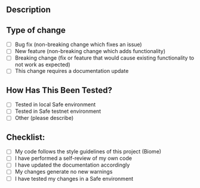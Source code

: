 ## Description

<!-- Provide a brief description of your changes -->

## Type of change

- [ ] Bug fix (non-breaking change which fixes an issue)
- [ ] New feature (non-breaking change which adds functionality)
- [ ] Breaking change (fix or feature that would cause existing functionality to not work as expected)
- [ ] This change requires a documentation update

## How Has This Been Tested?

<!-- Please describe the tests that you ran to verify your changes -->

- [ ] Tested in local Safe environment
- [ ] Tested in Safe testnet environment
- [ ] Other (please describe)

## Checklist:

- [ ] My code follows the style guidelines of this project (Biome)
- [ ] I have performed a self-review of my own code
- [ ] I have updated the documentation accordingly
- [ ] My changes generate no new warnings
- [ ] I have tested my changes in a Safe environment